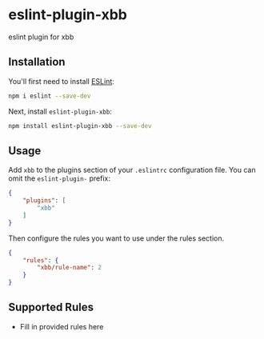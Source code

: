 # eslint-plugin-xbb

eslint plugin for xbb

## Installation

You'll first need to install [ESLint](https://eslint.org/):

```sh
npm i eslint --save-dev
```

Next, install `eslint-plugin-xbb`:

```sh
npm install eslint-plugin-xbb --save-dev
```

## Usage

Add `xbb` to the plugins section of your `.eslintrc` configuration file. You can omit the `eslint-plugin-` prefix:

```json
{
    "plugins": [
        "xbb"
    ]
}
```


Then configure the rules you want to use under the rules section.

```json
{
    "rules": {
        "xbb/rule-name": 2
    }
}
```

## Supported Rules

* Fill in provided rules here


